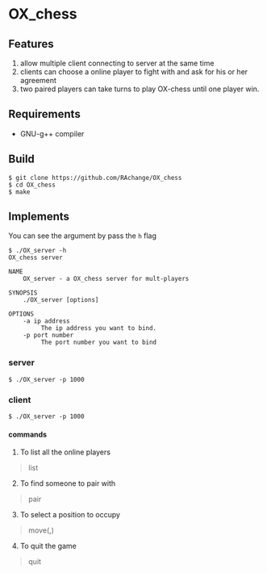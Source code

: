 OX_chess
=========

## Features
1. allow multiple client connecting to server at the same time
2. clients can choose a online player to fight with and ask for his or her agreement
3. two paired players can take turns to play OX-chess until one player win.

## Requirements
- GNU-g++ compiler

## Build
```
$ git clone https://github.com/RAchange/OX_chess
$ cd OX_chess
$ make
```

## Implements

You can see the argument by pass the `h` flag 
```
$ ./OX_server -h
OX_chess server

NAME
	OX_server - a OX_chess server for mult-players

SYNOPSIS
	./OX_server [options]

OPTIONS
	-a ip address
		 The ip address you want to bind.
	-p port number
		 The port number you want to bind
```

### server
```
$ ./OX_server -p 1000
```
### client
```
$ ./OX_server -p 1000
```
#### commands
1. To list all the online players
> list
2. To find someone to pair with
> pair
> <player id>
3. To select a position to occupy
> move(<row>,<column>)
4. To quit the game
> quit